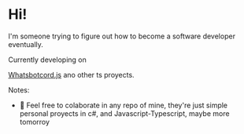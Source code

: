 # Hi!

I'm someone trying to figure out how to become a software developer eventually.

Currently developing on

[Whatsbotcord.js](https://github.com/KristanLaimon/WhatsBotCord.js) ano other ts proyects.

Notes:

- 🦊 Feel free to colaborate in any repo of mine, they're just simple personal proyects in c#, and Javascript-Typescript, maybe more tomorroy

